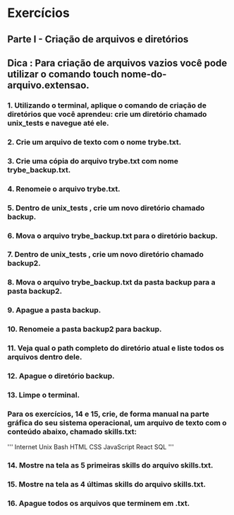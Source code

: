 # Exercícios

## Parte I - Criação de arquivos e diretórios
## Dica : Para criação de arquivos vazios você pode utilizar o comando touch nome-do-arquivo.extensao.

### 1. Utilizando o terminal, aplique o comando de criação de diretórios que você aprendeu: crie um diretório chamado unix_tests e navegue até ele.

### 2. Crie um arquivo de texto com o nome trybe.txt.

### 3. Crie uma cópia do arquivo trybe.txt com nome trybe_backup.txt.

### 4. Renomeie o arquivo trybe.txt.

### 5. Dentro de unix_tests , crie um novo diretório chamado backup.

### 6. Mova o arquivo trybe_backup.txt para o diretório backup.

### 7. Dentro de unix_tests , crie um novo diretório chamado backup2.

### 8. Mova o arquivo trybe_backup.txt da pasta backup para a pasta backup2.

### 9. Apague a pasta backup.

### 10. Renomeie a pasta backup2 para backup.

### 11. Veja qual o path completo do diretório atual e liste todos os arquivos dentro dele.

### 12. Apague o diretório backup.

### 13. Limpe o terminal.

### Para os exercícios, 14 e 15, crie, de forma manual na parte gráfica do seu sistema operacional, um arquivo de texto com o conteúdo abaixo, chamado skills.txt:
'''
Internet
Unix
Bash
HTML
CSS
JavaScript
React
SQL
'''
### 14. Mostre na tela as 5 primeiras skills do arquivo skills.txt.

### 15. Mostre na tela as 4 últimas skills do arquivo skills.txt.

### 16. Apague todos os arquivos que terminem em .txt.



